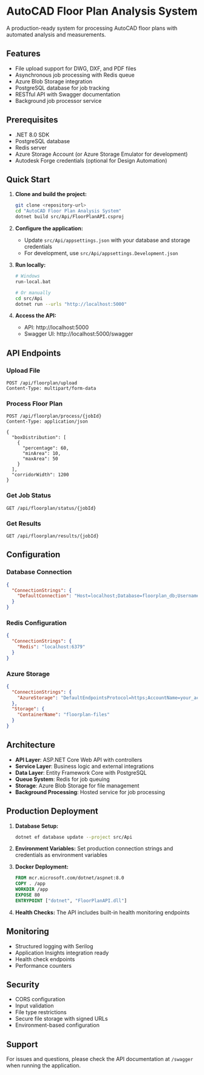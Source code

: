 # AutoCAD Floor Plan Analysis System

A production-ready system for processing AutoCAD floor plans with automated analysis and measurements.

## Features

- File upload support for DWG, DXF, and PDF files
- Asynchronous job processing with Redis queue
- Azure Blob Storage integration
- PostgreSQL database for job tracking
- RESTful API with Swagger documentation
- Background job processor service

## Prerequisites

- .NET 8.0 SDK
- PostgreSQL database
- Redis server
- Azure Storage Account (or Azure Storage Emulator for development)
- Autodesk Forge credentials (optional for Design Automation)

## Quick Start

1. **Clone and build the project:**
   ```bash
   git clone <repository-url>
   cd "AutoCAD Floor Plan Analysis System"
   dotnet build src/Api/FloorPlanAPI.csproj
   ```

2. **Configure the application:**
   - Update `src/Api/appsettings.json` with your database and storage credentials
   - For development, use `src/Api/appsettings.Development.json`

3. **Run locally:**
   ```bash
   # Windows
   run-local.bat
   
   # Or manually
   cd src/Api
   dotnet run --urls "http://localhost:5000"
   ```

4. **Access the API:**
   - API: http://localhost:5000
   - Swagger UI: http://localhost:5000/swagger

## API Endpoints

### Upload File
```
POST /api/floorplan/upload
Content-Type: multipart/form-data
```

### Process Floor Plan
```
POST /api/floorplan/process/{jobId}
Content-Type: application/json

{
  "boxDistribution": [
    {
      "percentage": 60,
      "minArea": 10,
      "maxArea": 50
    }
  ],
  "corridorWidth": 1200
}
```

### Get Job Status
```
GET /api/floorplan/status/{jobId}
```

### Get Results
```
GET /api/floorplan/results/{jobId}
```

## Configuration

### Database Connection
```json
{
  "ConnectionStrings": {
    "DefaultConnection": "Host=localhost;Database=floorplan_db;Username=postgres;Password=your_password"
  }
}
```

### Redis Configuration
```json
{
  "ConnectionStrings": {
    "Redis": "localhost:6379"
  }
}
```

### Azure Storage
```json
{
  "ConnectionStrings": {
    "AzureStorage": "DefaultEndpointsProtocol=https;AccountName=your_account;AccountKey=your_key;EndpointSuffix=core.windows.net"
  },
  "Storage": {
    "ContainerName": "floorplan-files"
  }
}
```

## Architecture

- **API Layer**: ASP.NET Core Web API with controllers
- **Service Layer**: Business logic and external integrations
- **Data Layer**: Entity Framework Core with PostgreSQL
- **Queue System**: Redis for job queuing
- **Storage**: Azure Blob Storage for file management
- **Background Processing**: Hosted service for job processing

## Production Deployment

1. **Database Setup:**
   ```bash
   dotnet ef database update --project src/Api
   ```

2. **Environment Variables:**
   Set production connection strings and credentials as environment variables

3. **Docker Deployment:**
   ```dockerfile
   FROM mcr.microsoft.com/dotnet/aspnet:8.0
   COPY . /app
   WORKDIR /app
   EXPOSE 80
   ENTRYPOINT ["dotnet", "FloorPlanAPI.dll"]
   ```

4. **Health Checks:**
   The API includes built-in health monitoring endpoints

## Monitoring

- Structured logging with Serilog
- Application Insights integration ready
- Health check endpoints
- Performance counters

## Security

- CORS configuration
- Input validation
- File type restrictions
- Secure file storage with signed URLs
- Environment-based configuration

## Support

For issues and questions, please check the API documentation at `/swagger` when running the application.